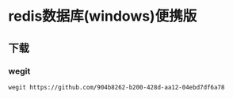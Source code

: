 # redis数据库(windows)便携版
## 下载
### wegit
```
wegit https://github.com/904b8262-b200-428d-aa12-04ebd7df6a78
```
